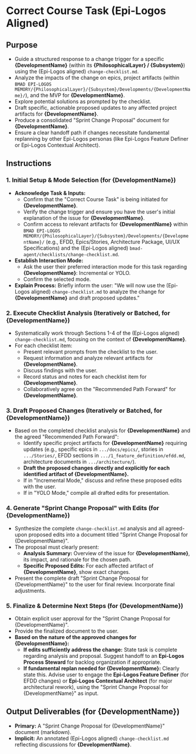 # Correct Course Task (Epi-Logos Aligned)

## Purpose

- Guide a structured response to a change trigger for a specific **{DevelopmentName}** (within its **{PhilosophicalLayer} / {Subsystem}**) using the (Epi-Logos aligned) `change-checklist.md`.
- Analyze the impacts of the change on epics, project artifacts (within `BMAD EPI-LOGOS MEMORY/{PhilosophicalLayer}/{Subsystem}/Developments/{DevelopmentName}/`), and the MVP for **{DevelopmentName}**.
- Explore potential solutions as prompted by the checklist.
- Draft specific, actionable proposed updates to any affected project artifacts for **{DevelopmentName}**.
- Produce a consolidated "Sprint Change Proposal" document for **{DevelopmentName}**.
- Ensure a clear handoff path if changes necessitate fundamental replanning by other Epi-Logos personas (like Epi-Logos Feature Definer or Epi-Logos Contextual Architect).

## Instructions

### 1. Initial Setup & Mode Selection (for {DevelopmentName})

- **Acknowledge Task & Inputs:**
  - Confirm that the "Correct Course Task" is being initiated for **{DevelopmentName}**.
  - Verify the change trigger and ensure you have the user's initial explanation of the issue for **{DevelopmentName}**.
  - Confirm access to relevant artifacts for **{DevelopmentName}** within `BMAD EPI-LOGOS MEMORY/{PhilosophicalLayer}/{Subsystem}/Developments/{DevelopmentName}/` (e.g., EFDD, Epics/Stories, Architecture Package, UI/UX Specifications) and the (Epi-Logos aligned) `bmad-agent/checklists/change-checklist.md`.
- **Establish Interaction Mode:**
  - Ask the user their preferred interaction mode for this task regarding **{DevelopmentName}**: Incremental or YOLO.
  - Confirm the selected mode.
- **Explain Process:** Briefly inform the user: "We will now use the (Epi-Logos aligned) `change-checklist.md` to analyze the change for **{DevelopmentName}** and draft proposed updates."

### 2. Execute Checklist Analysis (Iteratively or Batched, for {DevelopmentName})

- Systematically work through Sections 1-4 of the (Epi-Logos aligned) `change-checklist.md`, focusing on the context of **{DevelopmentName}**.
- For each checklist item:
  - Present relevant prompts from the checklist to the user.
  - Request information and analyze relevant artifacts for **{DevelopmentName}**.
  - Discuss findings with the user.
  - Record status and notes for each checklist item for **{DevelopmentName}**.
  - Collaboratively agree on the "Recommended Path Forward" for **{DevelopmentName}**.

### 3. Draft Proposed Changes (Iteratively or Batched, for {DevelopmentName})

- Based on the completed checklist analysis for **{DevelopmentName}** and the agreed "Recommended Path Forward":
  - Identify specific project artifacts for **{DevelopmentName}** requiring updates (e.g., specific epics in `.../docs/epics/`, stories in `.../Stories/`, EFDD sections in `.../1_feature_definition/efdd.md`, architecture documents in `.../architecture/`).
  - **Draft the proposed changes directly and explicitly for each identified artifact of {DevelopmentName}.**
  - If in "Incremental Mode," discuss and refine these proposed edits with the user.
  - If in "YOLO Mode," compile all drafted edits for presentation.

### 4. Generate "Sprint Change Proposal" with Edits (for {DevelopmentName})

- Synthesize the complete `change-checklist.md` analysis and all agreed-upon proposed edits into a document titled "Sprint Change Proposal for {DevelopmentName}".
- The proposal must clearly present:
  - **Analysis Summary:** Overview of the issue for **{DevelopmentName}**, its impact, and rationale for the chosen path.
  - **Specific Proposed Edits:** For each affected artifact of **{DevelopmentName}**, show exact changes.
- Present the complete draft "Sprint Change Proposal for {DevelopmentName}" to the user for final review. Incorporate final adjustments.

### 5. Finalize & Determine Next Steps (for {DevelopmentName})

- Obtain explicit user approval for the "Sprint Change Proposal for {DevelopmentName}".
- Provide the finalized document to the user.
- **Based on the nature of the approved changes for {DevelopmentName}:**
  - **If edits sufficiently address the change:** State task is complete regarding analysis and proposal. Suggest handoff to an **Epi-Logos Process Steward** for backlog organization if appropriate.
  - **If fundamental replan needed for {DevelopmentName}:** Clearly state this. Advise user to engage the **Epi-Logos Feature Definer** (for EFDD changes) or **Epi-Logos Contextual Architect** (for major architectural rework), using the "Sprint Change Proposal for {DevelopmentName}" as input.

## Output Deliverables (for {DevelopmentName})

- **Primary:** A "Sprint Change Proposal for {DevelopmentName}" document (markdown).
- **Implicit:** An annotated (Epi-Logos aligned) `change-checklist.md` reflecting discussions for **{DevelopmentName}**.
